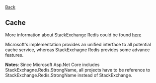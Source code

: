 [Back](../dotnet-backend.md)

## Cache 

More information about StackExchange Redis could be found [here](https://stackexchange.github.io/StackExchange.Redis)

Microsoft's implementation provides an unified interface to all potential cache service, whereas StackExchagne Redis provides some advance features. 

__Notes__: Since Microsoft Asp.Net Core includes StackExchagne.Redis.StrongName, all projects have to be reference to StackExchange.Redis.StrongName instead of StackExchange. 